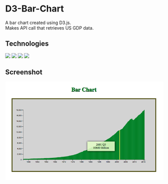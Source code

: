 # D3-Bar-Chart
A bar chart created using D3.js.  
Makes API call that retrieves US GDP data.  

## Technologies
<img src="https://img.icons8.com/color/48/000000/javascript.png"/> <img src="https://img.icons8.com/color/48/000000/html-5--v1.png"/> <img src="https://img.icons8.com/color/48/000000/css3.png"/> <img src="https://img.icons8.com/fluent/48/000000/visual-studio-code-2019.png"/>  

## Screenshot  
![alt text](https://github.com/RasbeeTech/D3-Bar-Chart/blob/main/readme_image_1.jpeg)
